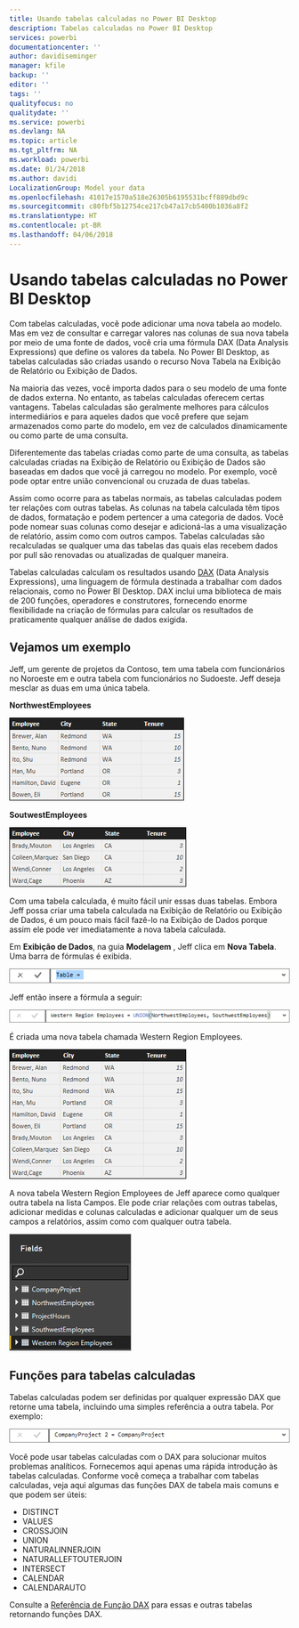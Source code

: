 ```yaml
---
title: Usando tabelas calculadas no Power BI Desktop
description: Tabelas calculadas no Power BI Desktop
services: powerbi
documentationcenter: ''
author: davidiseminger
manager: kfile
backup: ''
editor: ''
tags: ''
qualityfocus: no
qualitydate: ''
ms.service: powerbi
ms.devlang: NA
ms.topic: article
ms.tgt_pltfrm: NA
ms.workload: powerbi
ms.date: 01/24/2018
ms.author: davidi
LocalizationGroup: Model your data
ms.openlocfilehash: 41017e1570a518e26305b6195531bcff889dbd9c
ms.sourcegitcommit: c80fbf5b12754ce217cb47a17cb5400b1036a8f2
ms.translationtype: HT
ms.contentlocale: pt-BR
ms.lasthandoff: 04/06/2018
---
```

# <a name="using-calculated-tables-in-power-bi-desktop"></a>Usando tabelas calculadas no Power BI Desktop
Com tabelas calculadas, você pode adicionar uma nova tabela ao modelo. Mas em vez de consultar e carregar valores nas colunas de sua nova tabela por meio de uma fonte de dados, você cria uma fórmula DAX (Data Analysis Expressions) que define os valores da tabela. No Power BI Desktop, as tabelas calculadas são criadas usando o recurso Nova Tabela na Exibição de Relatório ou Exibição de Dados.

Na maioria das vezes, você importa dados para o seu modelo de uma fonte de dados externa. No entanto, as tabelas calculadas oferecem certas vantagens. Tabelas calculadas são geralmente melhores para cálculos intermediários e para aqueles dados que você prefere que sejam armazenados como parte do modelo, em vez de calculados dinamicamente ou como parte de uma consulta.

Diferentemente das tabelas criadas como parte de uma consulta, as tabelas calculadas criadas na Exibição de Relatório ou Exibição de Dados são baseadas em dados que você já carregou no modelo. Por exemplo, você pode optar entre união convencional ou cruzada de duas tabelas.

Assim como ocorre para as tabelas normais, as tabelas calculadas podem ter relações com outras tabelas. As colunas na tabela calculada têm tipos de dados, formatação e podem pertencer a uma categoria de dados. Você pode nomear suas colunas como desejar e adicioná-las a uma visualização de relatório, assim como com outros campos. Tabelas calculadas são recalculadas se qualquer uma das tabelas das quais elas recebem dados por pull são renovadas ou atualizadas de qualquer maneira.

Tabelas calculadas calculam os resultados usando [DAX](https://msdn.microsoft.com/library/gg413422.aspx) (Data Analysis Expressions), uma linguagem de fórmula destinada a trabalhar com dados relacionais, como no Power BI Desktop. DAX inclui uma biblioteca de mais de 200 funções, operadores e construtores, fornecendo enorme flexibilidade na criação de fórmulas para calcular os resultados de praticamente qualquer análise de dados exigida.

## <a name="lets-look-at-an-example"></a>Vejamos um exemplo
Jeff, um gerente de projetos da Contoso, tem uma tabela com funcionários no Noroeste em e outra tabela com funcionários no Sudoeste. Jeff deseja mesclar as duas em uma única tabela.

**NorthwestEmployees**

 ![](media/desktop-calculated-tables/calctables_nwempl.png)

**SoutwestEmployees**

 ![](media/desktop-calculated-tables/calctables_swempl.png)

Com uma tabela calculada, é muito fácil unir essas duas tabelas. Embora Jeff possa criar uma tabela calculada na Exibição de Relatório ou Exibição de Dados, é um pouco mais fácil fazê-lo na Exibição de Dados porque assim ele pode ver imediatamente a nova tabela calculada.

Em **Exibição de Dados**, na guia **Modelagem** , Jeff clica em **Nova Tabela**. Uma barra de fórmulas é exibida.

 ![](media/desktop-calculated-tables/calctables_formulabarempty.png)

Jeff então insere a fórmula a seguir:

 ![](media/desktop-calculated-tables/calctables_formulabarformula.png)

É criada uma nova tabela chamada Western Region Employees.

 ![](media/desktop-calculated-tables/calctables_westregionempl.png)

A nova tabela Western Region Employees de Jeff aparece como qualquer outra tabela na lista Campos. Ele pode criar relações com outras tabelas, adicionar medidas e colunas calculadas e adicionar qualquer um de seus campos a relatórios, assim como com qualquer outra tabela.

 ![](media/desktop-calculated-tables/calctables_fieldlist.png)

## <a name="functions-for-calculated-tables"></a>Funções para tabelas calculadas
Tabelas calculadas podem ser definidas por qualquer expressão DAX que retorne uma tabela, incluindo uma simples referência a outra tabela. Por exemplo:

 ![](media/desktop-calculated-tables/calctables_formulabarsimpleformula.png)

Você pode usar tabelas calculadas com o DAX para solucionar muitos problemas analíticos. Fornecemos aqui apenas uma rápida introdução às tabelas calculadas. Conforme você começa a trabalhar com tabelas calculadas, veja aqui algumas das funções DAX de tabela mais comuns e que podem ser úteis:

* DISTINCT
* VALUES
* CROSSJOIN
* UNION
* NATURALINNERJOIN
* NATURALLEFTOUTERJOIN
* INTERSECT
* CALENDAR
* CALENDARAUTO

Consulte a [Referência de Função DAX](https://msdn.microsoft.com/ee634396.aspx) para essas e outras tabelas retornando funções DAX.

